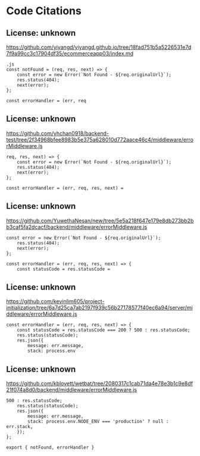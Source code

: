 # Code Citations

## License: unknown

https://github.com/yiyangd/yiyangd.github.io/tree/18fad751b5a5226531e7d7f9a99cc3c17904df35/ecommerceapp03/index.md

```
.js
const notFound = (req, res, next) => {
    const error = new Error(`Not Found - ${req.originalUrl}`);
    res.status(404);
    next(error);
};

const errorHandler = (err, req
```

## License: unknown

https://github.com/yhchan0918/backend-test/tree/2f34968bfee8983b5e375a628010d772aace46c4/middleware/errorMiddleware.js

```
req, res, next) => {
    const error = new Error(`Not Found - ${req.originalUrl}`);
    res.status(404);
    next(error);
};

const errorHandler = (err, req, res, next) =
```

## License: unknown

https://github.com/YuwethaNesan/new/tree/5e5a218f647e179e8db273bb2bb3caf5fa2dcacf/backend/middleware/errorMiddleware.js

```
const error = new Error(`Not Found - ${req.originalUrl}`);
    res.status(404);
    next(error);
};

const errorHandler = (err, req, res, next) => {
    const statusCode = res.statusCode =
```

## License: unknown

https://github.com/kevinlim605/project-initialization/tree/6a7d25ca7ab2197f939c56b27178577f40ec6a94/server/middleware/errorMiddleware.js

```
const errorHandler = (err, req, res, next) => {
    const statusCode = res.statusCode === 200 ? 500 : res.statusCode;
    res.status(statusCode);
    res.json({
        message: err.message,
        stack: process.env
```

## License: unknown

https://github.com/kblovett/wetbat/tree/2080317c1cab71da4e78e3b1c9e8df21f074a8d0/backend/middleware/errorMiddleware.js

```
500 : res.statusCode;
    res.status(statusCode);
    res.json({
        message: err.message,
        stack: process.env.NODE_ENV === 'production' ? null : err.stack,
    });
};

export { notFound, errorHandler }
```
